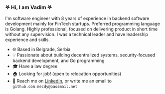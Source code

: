 ### 𖤐 Hi, I am Vadim 𖤐

I'm software engineer with 8 years of experience in backend software development mainly for FinTech startups. Preferred programming
language is Golang. Highly professional, focused on delivering product in short time without any supervision. I was a technical leader
and have leadership experience and skills. 

- 🌐 Based in Belgrade, Serbia
- 💡 Passionate about building decentralized systems, security-focused backend development, and Go programming
- 🎓 Have a law degree
- 🏠 Looking for job! (open to relocation opportunities)
- 👋 Reach me on [LinkedIn](https://www.linkedin.com/in/vadim-f-35b815164/), or write me an email to `github.com.mecdy@passmail.net`
